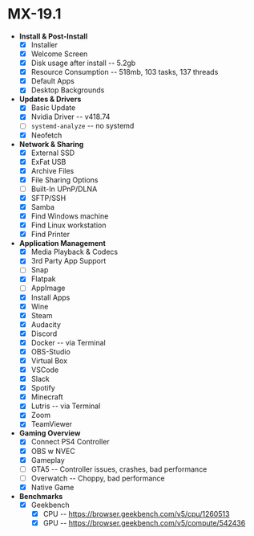 # MX-19.1

- **Install & Post-Install**
  - [x]  Installer
  - [x]  Welcome Screen
  - [x]  Disk usage after install -- 5.2gb
  - [x]  Resource Consumption -- 518mb, 103 tasks, 137 threads
  - [x]  Default Apps
  - [x]  Desktop Backgrounds
- **Updates & Drivers**
  - [x]  Basic Update
  - [x]  Nvidia Driver -- v418.74
  - [ ]  `systemd-analyze` -- no systemd
  - [x]  Neofetch
- **Network & Sharing**
  - [x]  External SSD
  - [x]  ExFat USB
  - [x]  Archive Files
  - [x]  File Sharing Options
    - [ ]  Built-In UPnP/DLNA
    - [x]  SFTP/SSH
    - [x]  Samba
  - [x]  Find Windows machine
  - [x]  Find Linux workstation
  - [x]  Find Printer
- **Application Management**
  - [x]  Media Playback & Codecs
  - [x]  3rd Party App Support
    - [ ]  Snap
    - [x]  Flatpak
    - [ ]  AppImage
  - [x]  Install Apps
    - [x]  Wine
    - [x]  Steam
    - [x]  Audacity
    - [x]  Discord
    - [x]  Docker -- via Terminal
    - [x]  OBS-Studio
    - [x]  Virtual Box
    - [x]  VSCode
    - [x]  Slack
    - [x]  Spotify
    - [x]  Minecraft
    - [x]  Lutris -- via Terminal
    - [x]  Zoom
    - [x]  TeamViewer
- **Gaming Overview**
  - [x]  Connect PS4 Controller
  - [x]  OBS w NVEC
  - [x]  Gameplay
    - [ ]  GTA5 -- Controller issues, crashes, bad performance
    - [ ]  Overwatch -- Choppy, bad performance
    - [x]  Native Game
- **Benchmarks**
  - [x]  Geekbench
      - [x]  CPU -- https://browser.geekbench.com/v5/cpu/1260513
      - [x]  GPU -- https://browser.geekbench.com/v5/compute/542436
